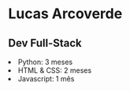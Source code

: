 <h1>Lucas Arcoverde</h1>
<h2>Dev Full-Stack</h2>

<nav>
  <ui>
    <li>Python: 3 meses</li>
    <li>HTML & CSS: 2 meses</li>
    <li>Javascript: 1 mês</li>
  </ui>
</nav>
